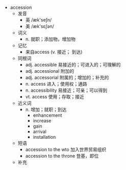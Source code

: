 - accession
  - 发音
    - 英 /æk'seʃn/
    - 美 /æk'sɛʃən/
  - 词义
    - n. 就职；添加物，增加物
  - 记忆
    - 来自access (v. 接近； 到达)
  - 同根词
    - adj. accessible 易接近的；可进入的；可理解的
    - adj. accessional 附加的
    - adj. accessorial 附属的；增加的；补充的
    - n. access 进入；使用权；通路
    - n. accessibility 易接近；可亲；可以得到
    - vt. access 使用；存取；接近
  - 近义词
    - n. 增加；就职；到达
      - enhancement
      - increase
      - gain
      - arrival
      - installation
  - 短语
    - accession to the wto 加入世界贸易组织
    - accession to the throne 登基，即位
  - 补充